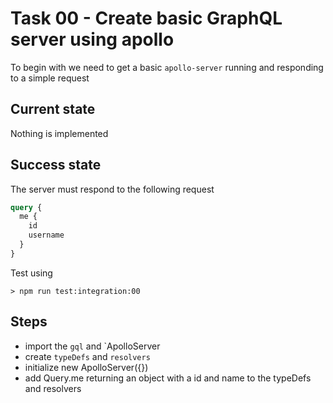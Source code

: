 
# Task 00 - Create basic GraphQL server using apollo

To begin with we need to get a basic `apollo-server` running and responding to a simple request

## Current state

Nothing is implemented

## Success state

The server must respond to the following request

```graphql
query {
  me {
    id
    username
  }
}
```

Test using

```raw
> npm run test:integration:00
```

## Steps

- import the `gql` and `ApolloServer
- create `typeDefs` and `resolvers`
- initialize new ApolloServer({})
- add Query.me returning an object with a id and name to the typeDefs and resolvers
